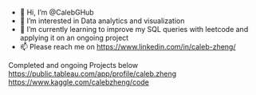 - 👋 Hi, I’m @CalebGHub
- 👀 I’m interested in Data analytics and visualization
- 🌱 I’m currently learning to improve my SQL queries with leetcode and applying it on an ongoing project
- 📫 Please reach me on https://www.linkedin.com/in/caleb-zheng/

Completed and ongoing Projects below
https://public.tableau.com/app/profile/caleb.zheng
https://www.kaggle.com/calebzheng/code

<!---
CalebGHub/CalebGHub is a ✨ special ✨ repository because its `README.md` (this file) appears on your GitHub profile.
You can click the Preview link to take a look at your changes.
--->
